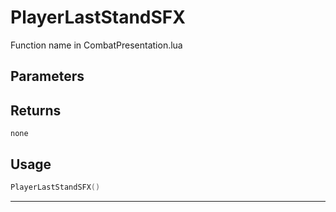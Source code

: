 # PlayerLastStandSFX
Function name in CombatPresentation.lua
## Parameters

## Returns
`none`
## Usage
```lua
PlayerLastStandSFX()
```
---
